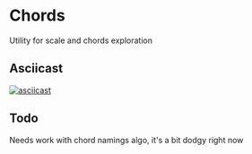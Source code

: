 # Chords

Utility for scale and chords exploration

## Asciicast
[![asciicast](https://asciinema.org/a/112916.png)](https://asciinema.org/a/112916?autoplay=1)

## Todo

Needs work with chord namings algo, it's a bit dodgy right now

